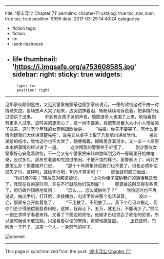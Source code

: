
---
title: '都市浮尘 Chapter 71'
permlink: chapter-71
catalog: true
toc_nav_num: true
toc: true
position: 9999
date: 2017-03-29 14:40:24
categories:
- fiction
tags:
- fiction
- cn
- laodr-teahouse
- life
thumbnail: 'https://i.imgsafe.org/a753608585.jpg'
sidebar:
    right:
        sticky: true
widgets:
    -
        type: toc
        position: right
---


见那家伙颠倒黑白，又见到警察被蒙蔽也替那家伙说话，一旁的欣怡这时不由一时情绪失控，当场放声大哭了起来，边哭边抹着泪，断断续续地诉说着，把事情的经过便讲了出来。
　　听到有女孩子哭的声音，周围很多人也围了上来，欣怡看到有更多人过来，这时哭的更伤心了，这一闹不要紧，竟把警局里大大小小人物给哭了过来，这时有个年轻的女警察跟欣怡讲，
　　"姑娘，你先不要哭了，有什么事情你跟我们大伙讲清楚先吧"，说完又从桌子上取了几张纸巾递给欣怡。
　　接过递给的纸巾，欣怡这时也不大哭了，她哽咽着，眼睛里含着泪水，又一五一十原原本本把事情的经过讲了一遍。
　　这次围观的警察终于听懂了。
　　刚才那位女警察好心安慰着欣怡，不一会又有个警察把宋炜单独叫到另外一房间里开始做笔录，没过多久，那房东老婆却先跑过来闹，不依不饶的样子。那警察火了，问对方想怎么办？那婆娘开口说，
　　“那个十年房租补偿我们也不要了，但也必须补偿损失才行，这样吧，就给10万吧，10万不算多吧！”
　　欣怡这时脱口而出，
　　“你们想的美！”随后又对那婆娘说，
　　“上次你侄子威胁我们的通话我录音了，我现在有的是时间，实在不行就陪你们玩到底”！
　　那婆娘这时显得有些慌了，但仍故作镇静地反问：
　　“怎么。。。怎么威胁你了？”
　　欣怡这时也不再说话，掏出手机，打开后，直接播放，电话里传来那个电话录音。
　　没过一会，那房东变开始着急了，
　　“不用放了，不用放了。。。我下个月可以搬走，但你们至少得赔偿我些费用吧，这样，我再让下，五万，就五万，不能再少了。”然后一副乞求样子看着宋炜，又看了下旁边的欣怡，他刚才已经领会了欣怡的厉害，所以这时候也不敢找她，只是看着以便的宋炜，希望他能答应。
　　正在这时，门咣当一下开了，进来一个人，一身怒气的样子。

![steemit](https://i.imgsafe.org/a753608585.jpg)

- - -

This page is synchronized from the post: ['都市浮尘 Chapter 71'](https://steemit.com/@rivalhw/chapter-71)
